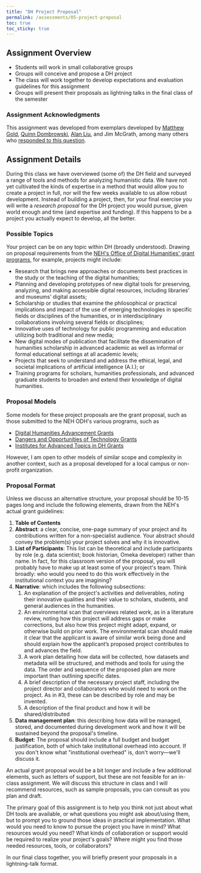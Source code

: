 ```yaml
---
title: "DH Project Proposal"
permalink: /assessments/05-project-proposal
toc: true
toc_sticky: true
---
```


## Assignment Overview

+ Students will work in small collaborative groups
+ Groups will conceive and propose a DH project
+ The class will work together to develop expectations and evaluation guidelines for this assignment
+ Groups will present their proposals as lightning talks in the final class of the semester

### Assignment Acknowledgments

This assignment was developed from exemplars developed by [Matthew Gold](https://www.dropbox.com/s/g8wiqzzlikulutl/final-assignment.docx?dl=0), [Quinn Dombrowski](https://github.com/quinnanya/dlcl205/blob/master/dlcl205syllabus.md), [Alan Liu](https://alanyliu.org/courses/english-238-fall-2019/assignments/#researchproposal), and Jim McGrath, among many others who [responded to this question](https://twitter.com/ryancordell/status/1316009218412089349). 

## Assignment Details

During this class we have overviewed (some of) the DH field and surveyed a range of tools and methods for analyzing humanistic data. We have not yet cultivated the kinds of expertise in a method that would allow you to create a project in full, nor will the few weeks available to us allow robust development. Instead of building a project, then, for your final exercise you will write a _research proposal_ for the DH project you would pursue, given world enough and time (and expertise and funding). If this happens to be a project you actually expect to develop, all the better.

### Possible Topics

Your project can be on any topic within DH (broadly understood). Drawing on proposal requirements from the [NEH's Office of Digital Humanities' grant programs](https://www.neh.gov/divisions/odh), for example, projects might include:

+ Research that brings new approaches or documents best practices in the study or the teaching of the digital humanities; 
+ Planning and developing prototypes of new digital tools for preserving, analyzing, and making accessible digital resources, including libraries’ and museums’ digital assets; 
+ Scholarship or studies that examine the philosophical or practical implications and impact of the use of emerging technologies in specific fields or disciplines of the humanities, or in interdisciplinary collaborations involving several fields or disciplines; 
+ Innovative uses of technology for public programming and education utilizing both traditional and new media;
+ New digital modes of publication that facilitate the dissemination of humanities scholarship in advanced academic as well as informal or formal educational settings at all academic levels;
+ Projects that seek to understand and address the ethical, legal, and societal implications of artificial intelligence (A.I.); or
+ Training programs for scholars, humanities professionals, and advanced graduate students to broaden and extend their knowledge of digital humanities.


### Proposal Models

Some models for these project proposals are the grant proposal, such as those submitted to the NEH ODH's various programs, such as

+ [Digital Humanities Advancement Grants](https://www.neh.gov/grants/odh/digital-humanities-advancement-grants)
+ [Dangers and Opportunities of Technology Grants](https://www.neh.gov/program/dangers-and-opportunities-technology-perspectives-humanities)
+ [Institutes for Advanced Topics in DH Grants](https://www.neh.gov/grants/odh/institutes-advanced-topics-in-the-digital-humanities)

However, I am open to other models of similar scope and complexity in another context, such as a proposal developed for a local campus or non-profit organization.

### Proposal Format

Unless we discuss an alternative structure, your proposal should be 10-15 pages long and include the following elements, drawn from the NEH's actual grant guidelines:

1. **Table of Contents**
2. **Abstract**: a clear, concise, one-page summary of your project and its contributions written for a non-specialist audience. Your abstract should convey the problem(s) your project solves and why it is innovative.
3. **List of Participants**: This list can be theoretical and include participants by role (e.g. data scientist; book historian, Omeka developer) rather than name. In fact, for this classroom version of the proposal, you will probably have to make up at least some of your project's team. Think broadly: who would you need to do this work effectively in the institutional context you are imagining?
4. **Narrative**: which includes the following subsections:
	1. An explanation of the project's activities and deliverables, noting their innovative qualities and their value to scholars, students, and general audiences in the humanities. 
	2. An environmental scan that overviews related work, as in a literature review, noting how this project will address gaps or make corrections, but also how this project might adapt, expand, or otherwise build on prior work. The environmental scan should make it clear that the applicant is aware of similar work being done and should explain how the applicant’s proposed project contributes to and advances the field. 
	3. A work plan detailing how data will be collected, how datasets and metadata will be structured, and methods and tools for using the data. The order and sequence of the proposed plan are more important than outlining specific dates.
	4. A brief description of the necessary project staff, including the project director and collaborators who would need to work on the project. As in #3, these can be described by role and may be invented.
	5.  A description of the final product and how it will be shared/distributed
5. **Data management plan**: this describing how data will be managed, stored, and documented during development work and how it will be sustained beyond the proposal's timeline.
6. **Budget**: The proposal should include a full budget and budget justification, both of which take institutional overhead into account. If you don't know what "institutional overhead" is, don't worry—we'll discuss it.

An actual grant proposal would be a bit longer and include a few additional elements, such as letters of support, but these are not feasible for an in-class assignment. We will discuss this structure in class and I will recommend resources, such as sample proposals, you can consult as you plan and draft. 

The primary goal of this assignment is to help you think not just about what DH tools are available, or what questions you might ask about/using them, but to prompt you to ground those ideas in practical implementation. What would you need to know to pursue the project you have in mind? What resources would you need? What kinds of collaboration or support would be required to realize your project's goals? Where might you find those needed resources, tools, or collaborators? 

In our final class together, you will briefly present your proposals in a lightning-talk format.